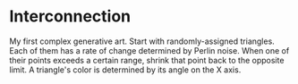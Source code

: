 # Interconnection
My first complex generative art.
Start with randomly-assigned triangles. Each of them has a rate of change determined by Perlin noise. When one of their points exceeds a certain range, shrink that point back to the opposite limit. A triangle's color is determined by its angle on the X axis.



